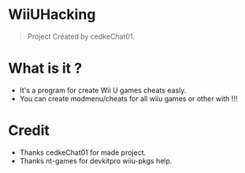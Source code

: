 # WiiUHacking
> Project Created by cedkeChat01.

# What is it ?
  - It's a program for create Wii U games cheats easly. 
- You can create modmenu/cheats for all wiiu games or other with !!!

# Credit
- Thanks cedkeChat01 for made project.
- Thanks nt-games for devkitpro wiiu-pkgs help.
